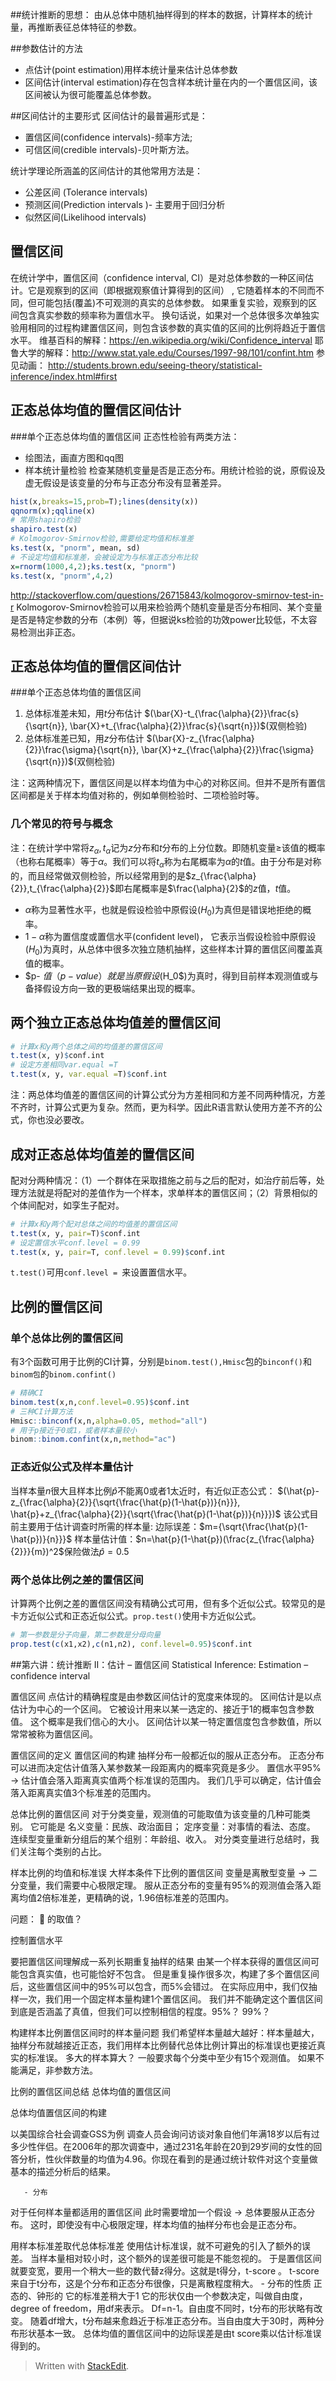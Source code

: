##统计推断的思想：
由从总体中随机抽样得到的样本的数据，计算样本的统计量，再推断表征总体特征的参数。

##参数估计的方法

- 点估计(point estimation)用样本统计量来估计总体参数
- 区间估计(interval estimation)存在包含样本统计量在内的一个置信区间，该区间被认为很可能覆盖总体参数。

##区间估计的主要形式
区间估计的最普遍形式是：

- 置信区间(confidence intervals)-频率方法;
- 可信区间(credible intervals)-贝叶斯方法。

统计学理论所涵盖的区间估计的其他常用方法是：

- 公差区间 (Tolerance intervals)
- 预测区间(Prediction intervals )- 主要用于回归分析
- 似然区间(Likelihood intervals)

## 置信区间
在统计学中，置信区间（confidence interval, CI）是对总体参数的一种区间估计。它是观察到的区间（即根据观察值计算得到的区间） , 它随着样本的不同而不同，但可能包括(覆盖)不可观测的真实的总体参数。 如果重复实验，观察到的区间包含真实参数的频率称为置信水平。 换句话说，如果对一个总体很多次单独实验用相同的过程构建置信区间，则包含该参数的真实值的区间的比例将趋近于置信水平。 
维基百科的解释：https://en.wikipedia.org/wiki/Confidence_interval
耶鲁大学的解释：http://www.stat.yale.edu/Courses/1997-98/101/confint.htm
参见动画：
http://students.brown.edu/seeing-theory/statistical-inference/index.html#first

## 正态总体均值的置信区间估计
###单个正态总体均值的置信区间
正态性检验有两类方法：
- 绘图法，画直方图和qq图
- 样本统计量检验
检查某随机变量是否是正态分布。用统计检验的说，原假设及虚无假设是该变量的分布与正态分布没有显著差异。
```r
hist(x,breaks=15,prob=T);lines(density(x))
qqnorm(x);qqline(x)
# 常用shapiro检验
shapiro.test(x)
# Kolmogorov-Smirnov检验,需要给定均值和标准差
ks.test(x, "pnorm", mean, sd)
# 不设定均值和标准差，会被设定为与标准正态分布比较
x=rnorm(1000,4,2);ks.test(x, "pnorm")
ks.test(x, "pnorm",4,2)
```
http://stackoverflow.com/questions/26715843/kolmogorov-smirnov-test-in-r
Kolmogorov-Smirnov检验可以用来检验两个随机变量是否分布相同、某个变量是否是特定参数的分布（本例）等，但据说ks检验的功效power比较低，不太容易检测出非正态。

## 正态总体均值的置信区间估计
###单个正态总体均值的置信区间
1. 总体标准差未知，用$t$分布估计
$(\bar{X}-t_{\frac{\alpha}{2}}\frac{s}{\sqrt{n}}, \bar{X}+t_{\frac{\alpha}{2}}\frac{s}{\sqrt{n}})$(双侧检验)
2. 总体标准差已知，用$z$分布估计
$(\bar{X}-z_{\frac{\alpha}{2}}\frac{\sigma}{\sqrt{n}}, \bar{X}+z_{\frac{\alpha}{2}}\frac{\sigma}{\sqrt{n}})$(双侧检验)

注：这两种情况下，置信区间是以样本均值为中心的对称区间。但并不是所有置信区间都是关于样本均值对称的，例如单侧检验时、二项检验时等。

### 几个常见的符号与概念
注：在统计学中常将$z_\alpha,t_\alpha$记为$z$分布和$t$分布的上分位数。即随机变量$\ge$该值的概率（也称右尾概率）等于$\alpha$。我们可以将$t_\alpha$称为右尾概率为$\alpha$的$t$值。由于分布是对称的，而且经常做双侧检验，所以经常用到的是$z_{\frac{\alpha}{2}},t_{\frac{\alpha}{2}}$即右尾概率是$\frac{\alpha}{2}$的$z$值，$t$值。

- $\alpha$称为显著性水平，也就是假设检验中原假设($H_0$)为真但是错误地拒绝的概率。
- $1-\alpha$称为置信度或置信水平(confident level)， 它表示当假设检验中原假设($H_0$)为真时，从总体中很多次独立随机抽样，这些样本计算的置信区间覆盖真值的概率。
- $p- $值（p-value）就是当原假设($H_0$)为真时，得到目前样本观测值或与备择假设方向一致的更极端结果出现的概率。

## 两个独立正态总体均值差的置信区间
```r
# 计算x和y两个总体之间的均值差的置信区间
t.test(x, y)$conf.int
# 设定方差相同var.equal =T
t.test(x, y, var.equal =T)$conf.int
```
注：两总体均值差的置信区间的计算公式分为方差相同和方差不同两种情况，方差不齐时，计算公式更为复杂。然而，更为科学。因此R语言默认使用方差不齐的公式，你也没必要改。

## 成对正态总体均值差的置信区间
配对分两种情况：（1）一个群体在采取措施之前与之后的配对，如治疗前后等，处理方法就是将配对的差值作为一个样本，求单样本的置信区间；（2）背景相似的个体间配对，如孪生子配对。
```r
# 计算x和y两个配对总体之间的均值差的置信区间
t.test(x, y, pair=T)$conf.int
# 设定置信水平conf.level = 0.99
t.test(x, y, pair=T, conf.level = 0.99)$conf.int
```
`t.test()`可用`conf.level = `来设置置信水平。

## 比例的置信区间
### 单个总体比例的置信区间
有3个函数可用于比例的CI计算，分别是`binom.test(),Hmisc`包的`binconf()`和`binom包`的`binom.confint()`
```r
# 精确CI
binom.test(x,n,conf.level=0.95)$conf.int
# 三种CI计算方法
Hmisc::binconf(x,n,alpha=0.05, method="all")
# 用于p接近于0或1，或者样本量较小
binom::binom.confint(x,n,method="ac")
```
### 正态近似公式及样本量估计
当样本量$n$很大且样本比例$\hat{p}$不能离0或者1太近时，有近似正态公式：
$(\hat{p}-z_{\frac{\alpha}{2}}{\sqrt{\frac{\hat{p}(1-\hat{p})}{n}}}, \hat{p}+z_{\frac{\alpha}{2}}{\sqrt{\frac{\hat{p}(1-\hat{p})}{n}}})$
该公式目前主要用于估计调查时所需的样本量:
边际误差：$m={\sqrt{\frac{\hat{p}(1-\hat{p})}{n}}}$
样本量估计值：$n=\hat{p}(1-\hat{p})(\frac{z_{\frac{\alpha}{2}}}{m})^2$保险做法$\hat{p}=0.5$

### 两个总体比例之差的置信区间
计算两个比例之差的置信区间没有精确公式可用，但有多个近似公式。较常见的是卡方近似公式和正态近似公式。`prop.test()`使用卡方近似公式。
```r
# 第一参数是分子向量，第二参数是分母向量
prop.test(c(x1,x2),c(n1,n2), conf.level=0.95)$conf.int
```

##第六讲：统计推断 II：估计 – 置信区间
Statistical Inference: Estimation – confidence interval

置信区间
点估计的精确程度是由参数区间估计的宽度来体现的。
区间估计是以点估计为中心的一个区间。
它被设计用来以某一选定的、接近于1的概率包含参数值。
这个概率是我们信心的大小。
区间估计以某一特定置信度包含参数值，所以常常被称为置信区间。

置信区间的定义
置信区间的构建
抽样分布一般都近似的服从正态分布。
正态分布可以进而决定估计值落入某参数某一段距离内的概率究竟是多少。
置信水平95% → 估计值会落入距离真实值两个标准误的范围内。
我们几乎可以确定，估计值会落入距离真实值3个标准差的范围内。

 
总体比例的置信区间
对于分类变量，观测值的可能取值为该变量的几种可能类别。
它可能是
名义变量：民族、政治面目；
定序变量：对事情的看法、态度。
连续型变量重新分组后的某个组别：年龄组、收入。 
对分类变量进行总结时，我们关注每个类别的占比。

样本比例的均值和标准误
大样本条件下比例的置信区间
变量是离散型变量 → 二分变量，我们需要中心极限定理。
服从正态分布的变量有95%的观测值会落入距离均值2倍标准差，更精确的说，1.96倍标准差的范围内。

问题：  的取值？
 
控制置信水平
 
要把置信区间理解成一系列长期重复抽样的结果
由某一个样本获得的置信区间可能包含真实值，也可能恰好不包含。
但是重复操作很多次，构建了多个置信区间后，这些置信区间中的95%可以包含，而5%会错过。
在实际应用中，我们仅抽样一次，我们用一个固定样本量构建1个置信区间。
我们并不能确定这个置信区间到底是否涵盖了真值，但我们可以控制相信的程度。95%？ 99%？

构建样本比例置信区间时的样本量问题
我们希望样本量越大越好：样本量越大，抽样分布就越接近正态，我们用样本比例替代总体比例计算出的标准误也更接近真实的标准误。
多大的样本算大？
一般要求每个分类中至少有15个观测值。
如果不能满足，非参数方法。

比例的置信区间总结
总体均值的置信区间
 
总体均值置信区间的构建
 
以美国综合社会调查GSS为例
调查人员会询问访谈对象自他们年满18岁以后有过多少性伴侣。在2006年的那次调查中，通过231名年龄在20到29岁间的女性的回答分析，性伙伴数量的均值为4.96。你现在看到的是通过统计软件对这个变量做基本的描述分析后的结果。



 
       - 分布
对于任何样本量都适用的置信区间
此时需要增加一个假设 → 总体要服从正态分布。
这时，即使没有中心极限定理，样本均值的抽样分布也会是正态分布。

 
用样本标准差取代总体标准差
使用估计标准误，就不可避免的引入了额外的误差。
当样本量相对较小时，这个额外的误差很可能是不能忽视的。
于是置信区间就要变宽，要用一个稍大一些的数代替z得分。这就是t得分，t-score 。
t-score来自于t分布，这是个分布和正态分布很像，只是离散程度稍大。
      - 分布的性质
正态的、钟形的
它的标准差稍大于1
它的形状仅由一个参数决定，叫做自由度，degree of freedom，用df来表示。
Df=n-1。自由度不同时，t分布的形状略有改变。
随着df增大，t分布越来愈趋近于标准正态分布。当自由度大于30时，两种分布形状基本一致。
总体均值的置信区间中的边际误差是由t score乘以估计标准误得到的。








> Written with [StackEdit](https://stackedit.io/).